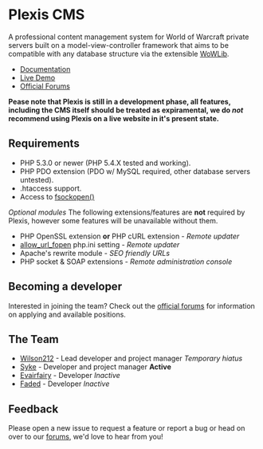 Plexis CMS
==========

A professional content management system for World of Warcraft private servers built on a model-view-controller framework that aims to be compatible with any database structure via the extensible [WoWLib](https://github.com/Plexis/Wowlib).

* [Documentation](http://plexis.github.com/Plexis/)
* [Live Demo](http://plexis.tk/demo/)
* [Official Forums](http://plexis.tk/forum/)

**Pease note that Plexis is still in a development phase, all features, including the CMS itself should be treated as expiramental, we do *not* recommend using Plexis on a live website in it's present state.**

Requirements
------------

* PHP 5.3.0 or newer (PHP 5.4.X tested and working).
* PHP PDO extension (PDO w/ MySQL required, other database servers untested).
* .htaccess support.
* Access to [fsockopen()](http://php.net/manual/en/function.fsockopen.php)

*Optional modules*
The following extensions/features are **not** required by Plexis, however some features will be unavailable without them.

* PHP OpenSSL extension **or** PHP cURL extension - *Remote updater*
* [allow_url_fopen](http://www.php.net/manual/en/filesystem.configuration.php#ini.allow-url-fopen) php.ini setting - *Remote updater*
* Apache's rewrite module - *SEO friendly URLs*
* PHP socket & SOAP extensions - *Remote administration console*

Becoming a developer
--------------------

Interested in joining the team? Check out the [official forums](http://plexis.tk/forum/showthread.php?tid=4) for information on applying and available positions.

The Team
--------

* [Wilson212](https://github.com/wilson212) - Lead developer and project manager *Temporary hiatus*
* [Syke](https://github.com/Syke94) - Developer and project manager **Active**
* [Evairfairy](https://github.com/Evairfairy) - Developer *Inactive*
* [Faded](https://github.com/Faded) - Developer *Inactive*

Feedback
--------

Please open a new issue to request a feature or report a bug or head on over to our [forums](http://plexis.tk/forum/), we'd love to hear from you!